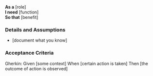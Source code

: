 **As a** [role]  
**I need** [function]  
**So that** [benefit]  

### Details and Assumptions
* [document what you know]      

### Acceptance Criteria     
Gherkin:
Given [some context]
When [certain action is taken]
Then [the outcome of action is observed]

